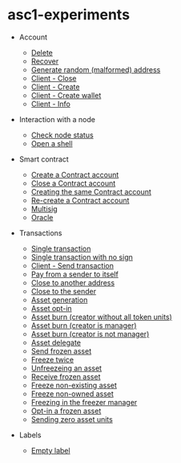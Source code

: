 # asc1-experiments

- Account
  - [Delete]()
  - [Recover]()
  - [Generate random (malformed) address]()
  - [Client - Close]()
  - [Client - Create]()
  - [Client - Create wallet]()
  - [Client - Info]()

- Interaction with a node
  - [Check node status]()
  - [Open a shell]()

- Smart contract
  - [Create a Contract account]()
  - [Close a Contract account]()
  - [Creating the same Contract account]()
  - [Re-create a Contract account]()
  - [Multisig]()
  - [Oracle]()

- Transactions
  - [Single transaction]()
  - [Single transaction with no sign]()
  - [Client - Send transaction]()
  - [Pay from a sender to itself]()
  - [Close to another address]()
  - [Close to the sender]()
  - [Asset generation]()
  - [Asset opt-in]()
  - [Asset burn (creator without all token units)]()
  - [Asset burn (creator is manager)]()
  - [Asset burn (creator is not manager)]()
  - [Asset delegate]()
  - [Send frozen asset]()
  - [Freeze twice]()
  - [Unfreezeing an asset]()
  - [Receive frozen asset]()
  - [Freeze non-existing asset]()
  - [Freeze non-owned asset]()
  - [Freezing in the freezer manager]()
  - [Opt-in a frozen asset]()
  - [Sending zero asset units]()

- Labels
  - [Empty label]()
